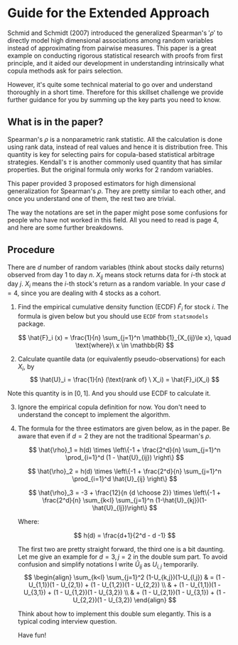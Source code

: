 # Guide for the Extended Approach

Schmid and Schmidt (2007) introduced the generalized Spearman's $'\rho'$ to directly model high dimensional associations among random variables instead of approximating from pairwise measures. This paper is a great example on conducting rigorous statistical research with proofs from first principle, and it aided our development in understanding intrinsically what copula methods ask for pairs selection.

However, it's quite some technical material to go over and understand thoroughly in a short time. Therefore for this skillset challenge we provide further guidance for you by summing up the key parts you need to know.

## What is in the paper?

Spearman's $\rho$ is a nonparametric rank statistic. All the calculation is done using rank data, instead of real values and hence it is distribution free. This quantity is key for selecting pairs for copula-based statistical arbitrage strategies. Kendall's $\tau$ is another commonly used quantity that has similar properties. But the original formula only works for 2 random variables.

This paper provided 3 proposed estimators for high dimensional generalization for Spearman's $\rho$. They are pretty similar to each other, and once you understand one of them, the rest two are trivial.

The way the notations are set in the paper might pose some confusions for people who have not worked in this field. All you need to read is page 4, and here are some further breakdowns.

## Procedure

There are $d$ number of random variables (think about stocks daily returns) observed from day $1$ to day $n$. $X_{i j}$ means stock returns data for $i$-th stock at day $j$. $X_i$ means the $i$-th stock's return as a random variable. In your case $d=4$, since you are dealing with 4 stocks as a cohort.

1. Find the empirical cumulative density function (ECDF) $\hat{F}_i$ for stock $i$. The formula is given below but you should use `ECDF` from `statsmodels` package.

    $$
    \hat{F}_i (x) = \frac{1}{n} \sum_{j=1}^n \mathbb{1}_{X_{ij}\le x},
        \quad \text{where}\ x \in \mathbb{R}
	$$
2. Calculate quantile data (or equivalently pseudo-observations) for each $X_{i}$, by
$$
\hat{U}_i = \frac{1}{n} (\text{rank of} \ X_i) = \hat{F}_i(X_i)
$$

Note this quantity is in $[0, 1]$. And you should use ECDF to calculate it.

3. Ignore the empirical copula definition for now. You don't need to understand the concept to implement the algorithm.

4. The formula for the three estimators are given below, as in the paper.  Be aware that even if $d=2$ they are not the traditional Spearman's $\rho$. 

   $$
   \hat{\rho}_1 = h(d) \times 
   \left\{-1 + \frac{2^d}{n} \sum_{j=1}^n \prod_{i=1}^d (1 - \hat{U}_{ij}) \right\}
   $$

   $$
   \hat{\rho}_2 = h(d) \times 
   \left\{-1 + \frac{2^d}{n} \sum_{j=1}^n \prod_{i=1}^d \hat{U}_{ij} \right\}
   $$
   
   $$
   \hat{\rho}_3 = -3 + \frac{12}{n {d \choose 2}} \times 
   \left\{-1 + \frac{2^d}{n} \sum_{k<l} \sum_{j=1}^n (1-\hat{U}_{kj})(1-\hat{U}_{lj})\right\}
   $$
   
   Where:
   
   $$
   h(d) = \frac{d+1}{2^d - d -1}
   $$
   
   The first two are pretty straight forward, the third one is a bit daunting. Let me give an example for $d=3, j=2$ in the double sum part. To avoid confusion and simplify notations I write $\hat{U}_{ij}$ as $U_{i,j}$ temporarily.
   $$
   \begin{align}
   \sum_{k<l} \sum_{j=1}^2 (1-U_{k,j})(1-U_{l,j})
   & = (1 - U_{1,1})(1 - U_{2,1}) + (1 - U_{1,2})(1 - U_{2,2}) \\
   & + (1 - U_{1,1})(1 - U_{3,1}) + (1 - U_{1,2})(1 - U_{3,2}) \\
   & + (1 - U_{2,1})(1 - U_{3,1}) + (1 - U_{2,2})(1 - U_{3,2})
   \end{align}
$$
	
	Think about how to implement this double sum elegantly. This is a typical coding interview question.
	
	Have fun!
